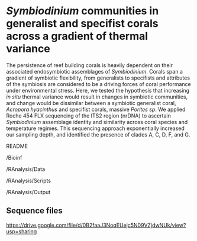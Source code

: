 # _Symbiodinium_ communities in generalist and specifist corals across a gradient of thermal variance

The persistence of reef building corals is heavily dependent on their associated endosymbiotic assemblages of _Symbiodinium_. Corals span a gradient of symbiotic flexibility, from generalists to specifists and attributes of the symbiosis are considered to be a driving forces of coral performance under environmental stress. Here, we tested the hypothesis that increasing _in situ_ thermal variance would result in changes in symbiotic communities, and change would be dissimilar between a symbiotic generalist coral, _Acropora hyacinthus_ and specifist corals, massive _Porites sp_. We applied Roche 454 FLX sequencing of the ITS2 region (nrDNA) to ascertain _Symbiodinium_ assemblage identity and similarity across coral species and temperature regimes. This sequencing approach exponentially increased our sampling depth, and identified the presence of clades A, C, D, F, and G. 

README

/Bioinf  

/RAnalysis/Data

/RAnalysis/Scripts

/RAnalysis/Output

## Sequence files

https://drive.google.com/file/d/0B2faaJ3NoqEUejc5N09VZjdwNUk/view?usp=sharing